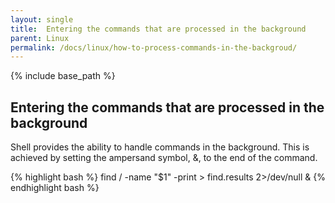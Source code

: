```yaml
---
layout: single
title:  Entering the commands that are processed in the background
parent: Linux
permalink: /docs/linux/how-to-process-commands-in-the-backgroud/
---
```


{% include base_path %}


## Entering the commands that are processed in the background

Shell provides the ability to handle commands in the background.
This is achieved by setting the ampersand symbol, &, to the end of the command.

{% highlight bash %}
find / -name "$1" -print > find.results 2>/dev/null &
{% endhighlight bash %}
